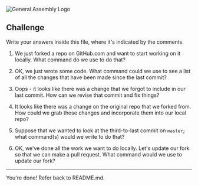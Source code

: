 ![General Assembly Logo](http://i.imgur.com/ke8USTq.png)

## Challenge

Write your answers inside this file, where it's indicated by the comments.

1. We just forked a repo on GitHub.com and want to start working on it locally. What command do we use to do that?

<!-- Answer Starts Here -->

<!-- Answer Ends Here -->

2. OK, we just wrote some code. What command could we use to see a list of all the changes that have been made since the last commit?

<!-- Answer Starts Here -->

<!-- Answer Ends Here -->

3. Oops - it looks like there was a change that we forgot to include in our last commit. How can we revise that commit and fix things?

<!-- Answer Starts Here -->

<!-- Answer Ends Here -->

4. It looks like there was a change on the original repo that we forked from. How could we grab those changes and incorporate them into our local repo?

<!-- Answer Starts Here -->

<!-- Answer Ends Here -->

5. Suppose that we wanted to look at the third-to-last commit on `master`; what command(s) would we write to do that?

<!-- Answer Starts Here -->

<!-- Answer Ends Here -->

6. OK, we've done all the work we want to do locally. Let's update our fork so that we can make a pull request. What command would we use to update our fork?

<!-- Answer Starts Here -->

<!-- Answer Ends Here -->

<hr>

You're done! Refer back to README.md.
